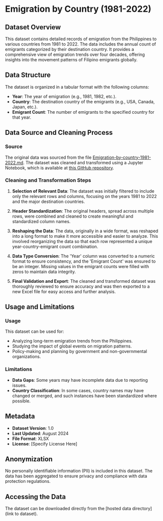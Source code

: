 # Emigration by Country (1981-2022)

## Dataset Overview

This dataset contains detailed records of emigration from the Philippines to various countries from 1981 to 2022. The data includes the annual count of emigrants categorized by their destination country. It provides a comprehensive view of emigration trends over four decades, offering insights into the movement patterns of Filipino emigrants globally.

## Data Structure

The dataset is organized in a tabular format with the following columns:

- **Year**: The year of emigration (e.g., 1981, 1982, etc.).
- **Country**: The destination country of the emigrants (e.g., USA, Canada, Japan, etc.).
- **Emigrant Count**: The number of emigrants to the specified country for that year.

## Data Source and Cleaning Process

### Source

The original data was sourced from the file [Emigration-by-country-1981-2022.md](data-sources/Emigration-by-country-1981-2022.md). The dataset was cleaned and transformed using a Jupyter Notebook, which is available at [this GitHub repository](https://github.com/chrisformoso-ca/emigrant-country-dashboard/clean_data.ipynb).

### Cleaning and Transformation Steps

1. **Selection of Relevant Data**: The dataset was initially filtered to include only the relevant rows and columns, focusing on the years 1981 to 2022 and the major destination countries.

2. **Header Standardization**: The original headers, spread across multiple rows, were combined and cleaned to create meaningful and standardized column names.

3. **Reshaping the Data**: The data, originally in a wide format, was reshaped into a long format to make it more accessible and easier to analyze. This involved reorganizing the data so that each row represented a unique year-country-emigrant count combination.

4. **Data Type Conversion**: The 'Year' column was converted to a numeric format to ensure consistency, and the 'Emigrant Count' was ensured to be an integer. Missing values in the emigrant counts were filled with zeros to maintain data integrity.

5. **Final Validation and Export**: The cleaned and transformed dataset was thoroughly reviewed to ensure accuracy and was then exported to a new Excel file for easy access and further analysis.

## Usage and Limitations

### Usage

This dataset can be used for:

- Analyzing long-term emigration trends from the Philippines.
- Studying the impact of global events on migration patterns.
- Policy-making and planning by government and non-governmental organizations.

### Limitations

- **Data Gaps**: Some years may have incomplete data due to reporting issues.
- **Country Classification**: In some cases, country names may have changed or merged, and such instances have been standardized where possible.

## Metadata

- **Dataset Version**: 1.0
- **Last Updated**: August 2024
- **File Format**: XLSX
- **License**: [Specify License Here]

## Anonymization

No personally identifiable information (PII) is included in this dataset. The data has been aggregated to ensure privacy and compliance with data protection regulations.

## Accessing the Data

The dataset can be downloaded directly from the [hosted data directory](link to dataset).
